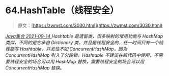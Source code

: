 <!--yml
category: 未分类
date: 0001-01-01 00:00:00
-->

# 64.HashTable（线程安全）

> 原文：[https://zwmst.com/3030.html](https://zwmst.com/3030.html)

   [ *Java集合* ](https://zwmst.com/java%e9%9b%86%e5%90%88)*[ <time datetime="2021-09-15T00:19:24+08:00"> 2021-09-14 </time> ](https://zwmst.com/3030.html)  Hashtable 是遗留类，很多映射的常用功能与 HashMap 类似，不同的是它承自 Dictionary 类，并且是线程安全的，任一时间只有一个线程能写 Hashtable，并发性不如 ConcurrentHashMap，因为 ConcurrentHashMap 引入了分段锁。Hashtable 不建议在新代码中使用，不需要线程安全的场合可以用 HashMap 替换，需要线程安全的场合可以用 ConcurrentHashMap 替换。*